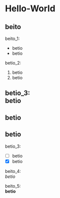 # Hello-World

## beito

beito_1:
* betio
* betio

betio_2:
1. betio
2. betio

betio_3:  
betio
---
betio
---
betio
---

betio_3:  
- [ ] betio
- [x] betio

beito_4:  
*betio*

beito_5:  
**betio**
